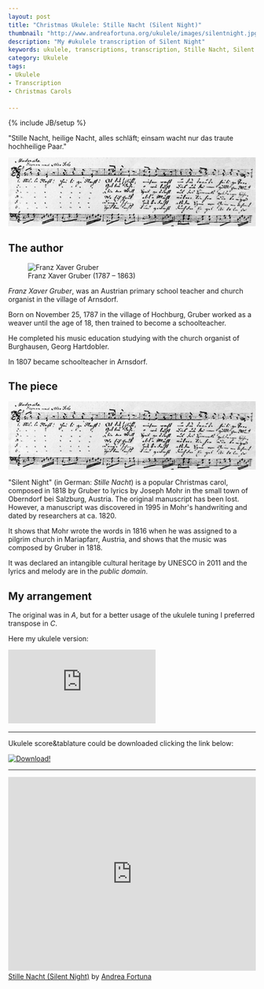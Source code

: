 ```yaml
---
layout: post
title: "Christmas Ukulele: Stille Nacht (Silent Night)"
thumbnail: "http://www.andreafortuna.org/ukulele/images/silentnight.jpg"
description: "My #ukulele transcription of Silent Night"
keywords: ukulele, transcriptions, transcription, Stille Nacht, Silent Night, music, fingerstyle
category: Ukulele
tags: 
- Ukulele
- Transcription
- Christmas Carols

---
```

{% include JB/setup %}

"Stille Nacht, heilige Nacht, alles schläft; einsam wacht nur das traute hochheilige Paar."

![SilentNight](/ukulele/images/silentnight.jpg)
<!-- more -->

The author
--
<figure>
  <img src="https://upload.wikimedia.org/wikipedia/commons/thumb/b/b0/Franz_Xaver_Gruber_%281787-1863%29.jpg/220px-Franz_Xaver_Gruber_%281787-1863%29.jpg" alt="Franz Xaver Gruber">
  <figcaption>Franz Xaver Gruber (1787 – 1863)</figcaption>
</figure>

*Franz Xaver Gruber*, was an Austrian primary school teacher and church organist in the village of Arnsdorf.

Born on November 25, 1787 in the village of Hochburg, Gruber worked as a weaver until the age of 18, then trained to become a schoolteacher.

He completed his music education studying with the church organist of Burghausen, Georg Hartdobler. 

In 1807 became schoolteacher in Arnsdorf.

The piece
--

![original score](/ukulele/images/silentnight.jpg)

"Silent Night" (in German: *Stille Nacht*) is a popular Christmas carol, composed in 1818 by Gruber to lyrics by Joseph Mohr in the small town of Oberndorf bei Salzburg, Austria. 
The original manuscript has been lost. However, a manuscript was discovered in 1995 in Mohr's handwriting and dated by researchers at ca. 1820. 

It shows that Mohr wrote the words in 1816 when he was assigned to a pilgrim church in Mariapfarr, Austria, and shows that the music was composed by Gruber in 1818.

It was declared an intangible cultural heritage by UNESCO in 2011 and the lyrics and melody are in the *public domain*.

My arrangement
--

The original was in *A*, but for a better usage of the ukulele tuning I preferred transpose in *C*.

Here my ukulele version:

<div class="video-container">
<iframe src="https://www.youtube.com/embed/G9Cnwvj8fDA" frameborder="0" allowfullscreen></iframe>
</div>

<hr/>

Ukulele score&tablature could be downloaded clicking the link below:

[![Download!](http://www.andreafortuna.org/images/Download-PDF-Button.png)](http://www.andreafortuna.org/ukulele/files/Silent_night.pdf)

<hr/>

<iframe width="100%" height="394" src="https://musescore.com/user/3227656/scores/1518981/embed" frameborder="0"></iframe><span><a href="https://musescore.com/user/3227656/scores/1518981">Stille Nacht (Silent Night)</a> by <a href="https://musescore.com/user/3227656">Andrea Fortuna</a></span> 